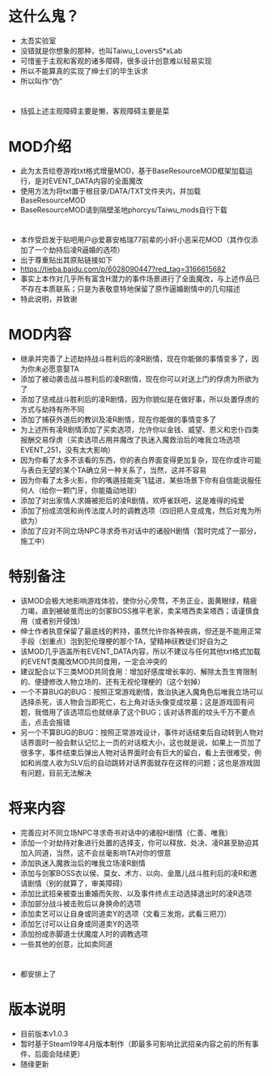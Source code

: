 # 这什么鬼？
- 太吾实验室
- 没错就是你想象的那种，也叫Taiwu_LoversS*xLab
- 可惜鉴于主观和客观的诸多障碍，很多设计创意难以轻易实现
- 所以不能算真的实现了绅士们的毕生诉求
- 所以叫作“伪”
# 
* 括弧上述主观障碍主要是懒，客观障碍主要是菜
# 
# MOD介绍
- 此为太吾绘卷游戏txt格式增量MOD，基于BaseResourceMOD框架加载运行，是对EVENT_DATA内容的全面魔改
- 使用方法为将txt置于根目录/DATA/TXT文件夹内，并加载BaseResourceMOD
- BaseResourceMOD请到隔壁圣地phorcys/Taiwu_mods自行下载
#  
- 本作受启发于贴吧用户@爱慕安格瑞77前辈的小奸小恶采花MOD（其作仅添加了一个劫持后凌R逼婚的选项）
- 出于尊重贴出其原贴链接如下
- https://tieba.baidu.com/p/6028090447?red_tag=3166615682
- 事实上本作对几乎所有富含H潜力的事件场景进行了全面魔改，与上述作品已不存在本质联系；只是为表敬意特地保留了原作逼婚剧情中的几句描述
- 特此说明，并致谢
# 
# MOD内容
- 继承并完善了上述劫持战斗胜利后的凌R剧情，现在你能做的事情变多了，因为你未必愿意娶TA
- 添加了被动袭击战斗胜利后的凌R剧情，现在你可以对送上门的俘虏为所欲为了
- 添加了惩戒战斗胜利后的凌R剧情，因为你貌似是在做好事，所以处置俘虏的方式与劫持有所不同
- 添加了捕获外道后的教训及凌R剧情，现在你能做的事情变多了
- 为上述所有凌R剧情添加了买卖选项，允许你以金钱、威望、恩义和忠仆四类报酬交易俘虏（买卖选项占用并魔改了执迷入魔救治后的唯我立场选项EVENT_251，没有太大影响）
- 因为你看了太多不该看的东西，你的表白界面变得更加复杂，现在你或许可能与表白无望的某个TA确立另一种关系了，当然，这并不容易
- 因为你看了太多火影，你的嘴遁技能突飞猛进，某些场景下你有自信能说服任何人（给你一颗门牙，你能撬动地球）
- 添加了对出家情人求婚被拒后的凌R剧情，欢呼雀跃吧，这是难得的纯爱
- 添加了扮成流氓和尚传法度人时的调教选项（四旧把人变成鬼，然后对鬼为所欲为）
- 添加了应对不同立场NPC寻求奇书对话中的诸般H剧情（暂时完成了一部分，施工中）
# 
# 特别备注
- 该MOD会极大地影响游戏体验，使你分心旁骛，不务正业，面黄眼绿，精疲力竭，直到被破茧而出的剑冢BOSS推平老家，卖呆塔西卖呆塔西；请谨慎食用（或者别开侵蚀）
- 绅士作者执意保留了最底线的矜持，虽然允许你各种丧病，但还是不能用正常手段（划重点）泡到犯伦理梗的那个TA，望精神祆教徒们好自为之
- 该MOD几乎涵盖所有EVENT_DATA内容，所以不建议与任何其他txt格式加载的EVENT类魔改MOD共同食用，一定会冲突的
- 建议配合以下三类MOD共同食用：增加好感度增长率的、解除太吾生育限制的、便捷修改人物立场的、还有无视伦理梗的（这个划掉）
- 一个不算BUG的BUG：按照正常游戏剧情，救治执迷入魔角色后唯我立场可以选择杀死，该人物会当即死亡，右上角对话头像变成坟墓；这是游戏固有问题，我借用了该选项后也就继承了这个BUG；该对话界面的坟头千万不要点击，点击会报错
- 另一个不算BUG的BUG：按照正常游戏设计，事件对话结束后自动转到人物对话界面时一般会默认记忆上一页的对话框大小，这也就是说，如果上一页加了很多字，事件结束后弹出人物对话界面时会有巨大的留白，看上去很难受，例如和尚度人收为SLV后的自动跳转对话界面就存在这样的问题；这也是游戏固有问题，目前无法解决
# 
# 将来内容
- 完善应对不同立场NPC寻求奇书对话中的诸般H剧情（仁善、唯我）
- 添加一个对劫持对象进行处置的选择支，你可以释放、处决、凌R甚至胁迫其加入同道，当然，这不会丝毫影响TA对你的恨意
- 添加执迷入魔救治后的唯我立场凌R剧情
- 添加与剑冢BOSS衣以侯、莫女、术方、以向、金凰儿战斗胜利后的凌R和邀请剧情（别的就算了，审美障碍）
- 添加比武招亲被查出重婚而失败、以及事件终点主动选择退出时的凌R选项
- 添加部分战斗被击败后以身换命的选项
- 添加卖艺可以让自身或同道卖Y的选项（文看三发炮，武看三把刀）
- 添加乞讨可以让自身或同道卖Y的选项
- 添加扮成赤脚道士伏魔度人时的调教选项
- 一些其他的创意，比如卖同道
#  
- 都安排上了
# 
# 版本说明
- 目前版本v1.0.3
- 暂时基于Steam19年4月版本制作（即最多可影响比武招亲内容之前的所有事件，后面会陆续更）
- 随缘更新
